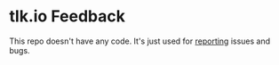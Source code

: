 # tlk.io Feedback

This repo doesn't have any code. It's just used for [reporting](https://github.com/tlkio/feedback/issues/new) issues and bugs.
